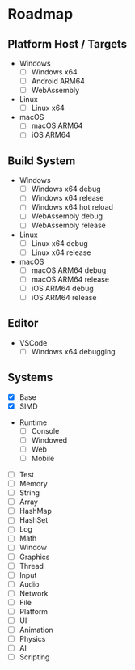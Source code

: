 # Roadmap

## Platform Host / Targets

- Windows
  - [ ] Windows x64
  - [ ] Android ARM64
  - [ ] WebAssembly
- Linux
  - [ ] Linux x64
- macOS
  - [ ] macOS ARM64
  - [ ] iOS ARM64

## Build System

- Windows
  - [ ] Windows x64 debug
  - [ ] Windows x64 release
  - [ ] Windows x64 hot reload
  - [ ] WebAssembly debug
  - [ ] WebAssembly release
- Linux
  - [ ] Linux x64 debug
  - [ ] Linux x64 release
- macOS
  - [ ] macOS ARM64 debug
  - [ ] macOS ARM64 release
  - [ ] iOS ARM64 debug
  - [ ] iOS ARM64 release

## Editor

- VSCode
  - [ ] Windows x64 debugging

## Systems

- [x] Base
- [x] SIMD
- Runtime
  - [ ] Console
  - [ ] Windowed
  - [ ] Web
  - [ ] Mobile
- [ ] Test
- [ ] Memory
- [ ] String
- [ ] Array
- [ ] HashMap
- [ ] HashSet
- [ ] Log
- [ ] Math
- [ ] Window
- [ ] Graphics
- [ ] Thread
- [ ] Input
- [ ] Audio
- [ ] Network
- [ ] File
- [ ] Platform
- [ ] UI
- [ ] Animation
- [ ] Physics
- [ ] AI
- [ ] Scripting
